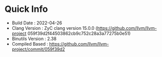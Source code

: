 # Quick Info
* Build Date : 2022-04-26
* Clang Version : ZyC clang version 15.0.0 (https://github.com/llvm/llvm-project 059f39d2f44503862cb9c752c28a3a77275b0e51)
* Binutils Version : 2.38
* Compiled Based : https://github.com/llvm/llvm-project/commit/059f39d2

